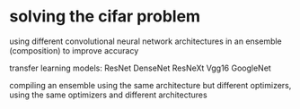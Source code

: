 # solving the cifar problem
using different convolutional neural network architectures in an ensemble (composition) to improve accuracy

transfer learning models: ResNet DenseNet ResNeXt Vgg16 GoogleNet

compiling an ensemble using the same architecture but different optimizers, using the same optimizers and different architectures
